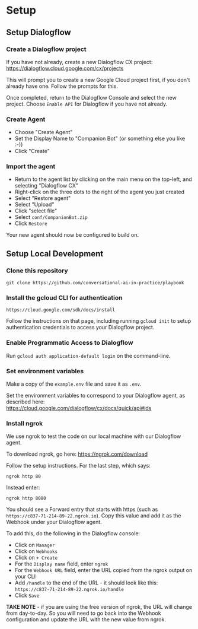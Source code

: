 # Setup 
## Setup Dialogflow
### Create a Dialogflow project
If you have not already, create a new Dialogflow CX project:  
https://dialogflow.cloud.google.com/cx/projects

This will prompt you to create a new Google Cloud project first, if you don't already have one. Follow the prompts for this.

Once completed, return to the Dialogflow Console and select the new project. Choose `Enable API` for Dialogflow if you have not already.

### Create Agent
* Choose "Create Agent"
* Set the Display Name to "Companion Bot" (or something else you like :-))
* Click "Create"

### Import the agent
* Return to the agent list by clicking on the main menu on the top-left, and selecting "Dialogflow CX"
* Right-click on the three dots to the right of the agent you just created
* Select "Restore agent"
* Select "Upload"
* Click "select file"
* Select `conf/CompanionBot.zip`
* Click `Restore`

Your new agent should now be configured to build on.

## Setup Local Development
### Clone this repository
```
git clone https://github.com/conversational-ai-in-practice/playbook
```

### Install the gcloud CLI for authentication
```
https://cloud.google.com/sdk/docs/install
```

Follow the instructions on that page, including running `gcloud init` to setup authentication credentials to access your Dialogflow project.

### Enable Programmatic Access to Dialogflow
Run `gcloud auth application-default login` on the command-line.

### Set environment variables
Make a copy of the `example.env` file and save it as `.env`.

Set the environment variables to correspond to your Dialogflow agent, as described here:  
https://cloud.google.com/dialogflow/cx/docs/quick/api#ids

### Install ngrok
We use ngrok to test the code on our local machine with our Dialogflow agent.

To download ngrok, go here:
https://ngrok.com/download

Follow the setup instructions. For the last step, which says:
```
ngrok http 80
```

Instead enter:
```
ngrok http 8080
```

You should see a Forward entry that starts with https (such as `https://c837-71-214-89-22.ngrok.io`). Copy this value and add it as the Webhook under your Dialogflow agent.

To add this, do the following in the Dialogflow console:
* Click on `Manager`
* Click on `Webhooks`
* Click on `+ Create`
* For the `Display name` field, enter `ngrok`
* For the `Webhook URL` field, enter the URL copied from the ngrok output on your CLI
* Add `/handle` to the end of the URL - it should look like this: `https://c837-71-214-89-22.ngrok.io/handle`
* Click `Save`

**TAKE NOTE** - if you are using the free version of ngrok, the URL will change from day-to-day. So you will need to go back into the Webhook configuration and update the URL with the new value from ngrok.
